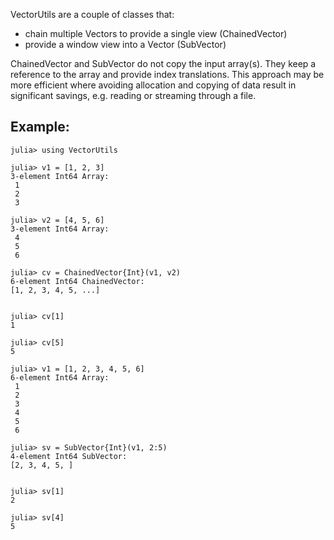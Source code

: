 VectorUtils are a couple of classes that:
- chain multiple Vectors to provide a single view (ChainedVector)
- provide a window view into a Vector (SubVector)

ChainedVector and SubVector do not copy the input array(s). They keep a reference to the array and provide index translations. This approach may be more efficient where avoiding allocation and copying of data result in significant savings, e.g. reading or streaming through a file. 

Example:
--------

````
julia> using VectorUtils

julia> v1 = [1, 2, 3]
3-element Int64 Array:
 1
 2
 3

julia> v2 = [4, 5, 6]
3-element Int64 Array:
 4
 5
 6

julia> cv = ChainedVector{Int}(v1, v2)
6-element Int64 ChainedVector:
[1, 2, 3, 4, 5, ...]


julia> cv[1]
1

julia> cv[5]
5

julia> v1 = [1, 2, 3, 4, 5, 6]
6-element Int64 Array:
 1
 2
 3
 4
 5
 6

julia> sv = SubVector{Int}(v1, 2:5) 
4-element Int64 SubVector:
[2, 3, 4, 5, ]


julia> sv[1]
2

julia> sv[4]
5

````

